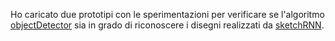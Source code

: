 Ho caricato due prototipi con le sperimentazioni per verificare se l'algoritmo [objectDetector](https://learn.ml5js.org/docs/#/reference/object-detector) sia in grado di riconoscere i disegni realizzati da [sketchRNN](https://learn.ml5js.org/docs/#/reference/sketchrnn).
